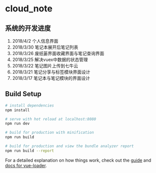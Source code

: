 # cloud_note

## 系统的开发进度
1. 2018/4/2   个人信息界面
1. 2018/3/30  笔记本展开后笔记列表
1. 2018/3/26  废纸篓界面收藏界面与笔记查询界面
1. 2018/3/25  解决vuex中数据的状态管理
1. 2018/3/22  笔记图片上传到七牛云
1. 2018/3/21 笔记分享与标签模块界面设计
1. 2018/3/17 笔记本与笔记模块的界面设计



## Build Setup

``` bash
# install dependencies
npm install

# serve with hot reload at localhost:8080
npm run dev

# build for production with minification
npm run build

# build for production and view the bundle analyzer report
npm run build --report
```

For a detailed explanation on how things work, check out the [guide](http://vuejs-templates.github.io/webpack/) and [docs for vue-loader](http://vuejs.github.io/vue-loader).
